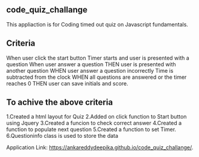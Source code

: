 ## code_quiz_challange

This appliaction is for Coding timed out quiz on Javascript fundamentals.

## Criteria

When user click the start button
Timer starts and user is presented with a question
When user answer a question
THEN user is presented with another question
WHEN user answer a question incorrectly
Time is subtracted from the clock
WHEN all questions are answered or the timer reaches 0
THEN user can save initials and score.

## To achive the above criteria
1.Created a html layout for Quiz
2.Added on click function to Start button using Jquery
3.Created a funcion to check correct answer
4.Created a function to populate next question
5.Created a function to set Timer.
6.Questioninfo class is used to store the data

Application Link: https://ankareddydeepika.github.io/code_quiz_challange/.



